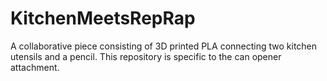 KitchenMeetsRepRap
==================

A collaborative piece consisting of 3D printed PLA connecting two kitchen utensils and a pencil. This repository is specific to the can opener attachment.
